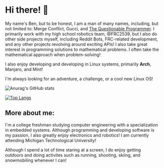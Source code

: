 # Hi there! 👋

My name's Ben, but to be honest, I am a man of many names, including, but not limited to: Merge Conflict, Gucci, and [The Questionable Programmer](https://thequestionableprogrammer.blogspot.com/). I primarily work with my high school robotics team, @FRC2539, but I also do other side projects myself, including Reddit Bots, FRC-related development, and any other projects revolving around exciting APIs! I also take great interest in programming solutions to mathematical problems. I often take the mathematical approach when problem-solving!

I also enjoy developing and developing in Linux systems, primarily **Arch**, Manjaro, and Mint! 

I'm always looking for an adventure, a challenge, or a cool new Linux OS!

![Anurag's GitHub stats](https://github-readme-stats.vercel.app/api?username=benjiboy50fonz&show_icons=true&theme=react)

[![Top Langs](https://github-readme-stats.vercel.app/api/top-langs/?username=benjiboy50fonz&layout=compact&theme=react)](https://github.com/anuraghazra/github-readme-stats)

## More about me:

I'm a college freshman studying computer engineering with a specialization in embedded systems. Although programming and developing software is my passion, I also greatly enjoy electronics and robotics! I am currently attending Michigan Technological University!

Although I spend a lot of time staring at a screen, I do enjoy getting outdoors and doing activites such as running, shooting, skiing, and snowmobiling whenever I can!


<!--
**benjiboy50fonz/benjiboy50fonz** is a ✨ _special_ ✨ repository because its `README.md` (this file) appears on your GitHub profile.



